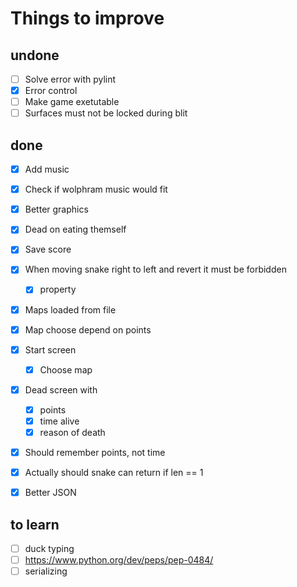 # Things to improve

## undone

- [ ] Solve error with pylint
- [x] Error control
- [ ] Make game exetutable
- [ ] Surfaces must not be locked during blit

## done

- [x] Add music
- [x] Check if wolphram music would fit
- [x] Better graphics
- [x] Dead on eating themself
- [x] Save score
- [x] When moving snake right to left and revert it must be forbidden
  - [x] property
- [x] Maps loaded from file
- [x] Map choose depend on points
- [X] Start screen
  - [X] Choose map
- [X] Dead screen with
  - [X] points
  - [X] time alive
  - [X] reason of death
- [X] Should remember points, not time
- [X] Actually should snake can return if len == 1
- [X] Better JSON


## to learn
- [ ] duck typing
- [ ] https://www.python.org/dev/peps/pep-0484/
- [ ] serializing